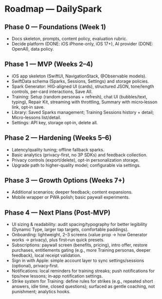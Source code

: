 # Roadmap — DailySpark

## Phase 0 — Foundations (Week 1)
- Docs skeleton, prompts, content policy, evaluation rubric.
- Decide platform (DONE: iOS iPhone-only, iOS 17+), AI provider (DONE: OpenAI), data policy.

## Phase 1 — MVP (Weeks 2–4)
- iOS app skeleton (SwiftUI, NavigationStack, @Observable models).
- SwiftData schema (Sparks, Sessions, Settings) and storage policies.
- Spark Generator: HIG-aligned UI (cards), structured JSON, tone/length controls, per-card interactions, Save All.
- Training: Setup (random personas + refresh), chat UI (bubbles/text, typing), Repair Kit, streaming with throttling, Summary with micro‑lesson link, opt‑in save.
- Library: Saved Sparks management; Training Sessions history + detail; Micro-lessons list/detail.
- Settings: API key, storage opt‑in, delete all.

## Phase 2 — Hardening (Weeks 5–6)
- Latency/quality tuning; offline fallback sparks.
- Basic analytics (privacy-first, no 3P SDKs) and feedback collection.
- Privacy controls (export/delete), opt-in personalization storage.
 - Upgrade path to higher-quality model; configurable via settings.

## Phase 3 — Growth Options (Weeks 7+)
- Additional scenarios; deeper feedback; content expansions.
- Mobile wrapper or PWA polish; basic paywall experiments.

## Phase 4 — Next Plans (Post‑MVP)
- UI sizing & readability: audit spacing/typography for better legibility (Dynamic Type, larger tap targets, comfortable paddings).
- Onboarding: lightweight, 2–3 screens (value prop → how Generator works → privacy), plus first‑run quick presets.
- Subscriptions: paywall screen (benefits, pricing), intro offer, restore purchases, entitlements gating (e.g., more Training personas, deeper feedback), local receipt validation.
- Sign in with Apple: simple account layer to sync settings/sessions (optional), privacy‑first.
- Notifications: local reminders for training streaks; push notifications for tips/new lessons; in‑app notification settings.
- Strike system for Training: define rules for strikes (e.g., repeated short answers, idle time, closed questions); surfaced as gentle coaching, not punishment; analytics hooks.
